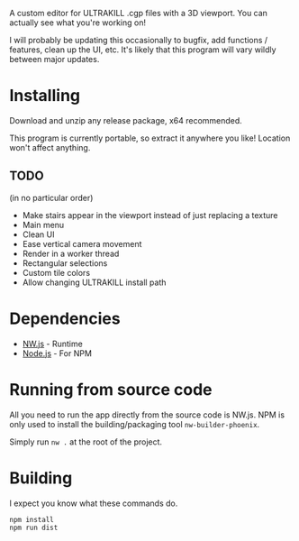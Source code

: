A custom editor for ULTRAKILL .cgp files with a 3D viewport. You can actually see what you're working on!

I will probably be updating this occasionally to bugfix, add functions / features, clean up the UI, etc. It's likely that this program will vary wildly between major updates.



# Installing

Download and unzip any release package, x64 recommended. 

This program is currently portable, so extract it anywhere you like! Location won't affect anything.





## TODO
(in no particular order)

- Make stairs appear in the viewport instead of just replacing a texture
- Main menu
- Clean UI
- Ease vertical camera movement
- Render in a worker thread
- Rectangular selections
- Custom tile colors
- Allow changing ULTRAKILL install path



# Dependencies

- [NW.js](https://nwjs.io/downloads/) - Runtime
- [Node.js](https://nodejs.org/en/) - For NPM



# Running from source code

All you need to run the app directly from the source code is NW.js. NPM is only used to install the building/packaging tool `nw-builder-phoenix`.

Simply run `nw .` at the root of the project.



# Building

I expect you know what these commands do.

```
npm install
npm run dist
```

